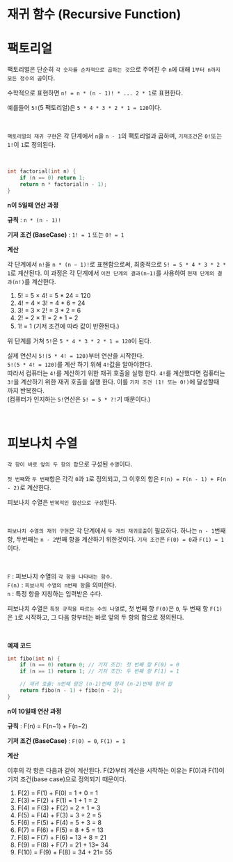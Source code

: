 # 재귀 함수 (Recursive Function)

# 팩토리얼
팩토리얼은 단순히 `각 숫자를 순차적으로 곱하는 것`으로 주어진 수 `n`에 대해 `1부터 n까지 모든 정수의 곱`이다.

수학적으로 표현하면 `n! = n * (n - 1)! * ... 2 * 1`로 표현한다.

예를들어 `5!`(5 팩토리얼)은 `5 * 4 * 3 * 2 * 1 = 120`이다.

<br>

`팩토리얼의 재귀 구현`은 각 단계에서 `n`을 `n - 1`의 팩토리얼과 곱하며, `기저조건`은 `0!`또는 `1!`이 `1`로 정의된다.

<br>

```c++
int factorial(int n) {
    if (n == 0) return 1;
    return n * factorial(n - 1);
}
```

**n이 5일때 연산 과정**

**규칙** : `n * (n - 1)!`

**기저 조건 (BaseCase)** : `1! = 1` 또는 `0! = 1`

**계산**

각 단계에서 `n!`을 `n * (n − 1)!`로 표현함으로써, 최종적으로 `5! = 5 * 4 * 3 * 2 * 1`로 계산된다. 이 과정은 각 단계에서 `이전 단계의 결과(n−1)`를 사용하여 `현재 단계의 결과(n!)`를 계산한다.

1. 5! = 5 × 4! = 5 * 24 = 120
2. 4! = 4 × 3! = 4 * 6 = 24
3. 3! = 3 × 2! = 3 * 2 = 6
4. 2! = 2 × 1! = 2 * 1 = 2
5. 1! = 1 (기저 조건에 따라 값이 반환된다.)

위 단계를 거쳐 `5!`은 `5 * 4 * 3 * 2 * 1 = 120`이 된다.

실제 연산시 `5!(5 * 4! = 120)`부터 연산을 시작한다.<br>
`5!(5 * 4! = 120)`를 계산 하기 위해 `4!`값을 알아야한다.<br>
따라서 컴퓨터는 `4!`를 계산하기 위한 재귀 호출을 실행 한다. `4!`를 계산했다면 컴퓨터는 `3!`을 계산하기 위한 재귀 호출을 실행 한다. 이를 `기저 조건 (1! 또는 0!)`에 달성할때 까지 반복한다.<br>
(컴퓨터가 인지하는 `5!`연산은 `5! = 5 * ?!`기 때문이다.)<br>



<br>

# 피보나치 수열
`각 항이 바로 앞의 두 항의 합`으로 구성된 `수열`이다.

`첫 번째`와 `두 번째`항은 각각 `0`과 `1`로 정의되고, 그 이후의 항은 `F(n) = F(n - 1) + F(n - 2)`로 계산한다.

피보나치 수열은 `반복적인 합산으로 구성`된다.

<br>

`피보나치 수열의 재귀 구현`은 각 단계에서 `두 개의 재귀호출`이 필요하다.
하나는 `n - 1`번째 항, 두번째는 `n - 2`번째 항을 계산하기 위한것이다.
`기저 조건`은 `F(0) = 0`과 `F(1) = 1`이다.

<br>

`F` : 피보나치 수열의 `각 항을 나타내는 함수`.<br>
`F(n)` : `피보나치 수열의 n번째 항`을 의미한다.<br>
`n` : 특정 항을 지칭하는 입력받은 수다.

피보나치 수열은 `특정 규칙을 따르는 수의 나열`로, 첫 번째 항 `F(0)`은 `0`, 두 번째 항 `F(1)`은 `1`로 시작하고, 그 다음 항부터는 바로 앞의 두 항의 합으로 정의된다.

<br>

**예제 코드**
```c++
int fibo(int n) {
    if (n == 0) return 0; // 기저 조건: 첫 번째 항 F(0) = 0
    if (n == 1) return 1; // 기저 조건: 두 번째 항 F(1) = 1

    // 재귀 호출: n번째 항은 (n-1)번째 항과 (n-2)번째 항의 합
    return fibo(n - 1) + fibo(n - 2);
}
```

**n이 10일때 연산 과정**<br>

**규칙** : F(n) = F(n−1) + F(n−2)

**기저 조건 (BaseCase)** : `F(0) = 0`, `F(1) = 1`

**계산**

이후의 각 항은 다음과 같이 계산된다.
F(2)부터 계산을 시작하는 이유는 F(0)과
F(1)이 기저 조건(base case)으로 정의되기 때문이다.

1. F(2) = F(1) + F(0) = 1 + 0 = 1 
2. F(3) = F(2) + F(1) = 1 + 1 = 2 
3. F(4) = F(3) + F(2) = 2 + 1 = 3 
4. F(5) = F(4) + F(3) = 3 + 2 = 5 
5. F(6) = F(5) + F(4) = 5 + 3 = 8 
6. F(7) = F(6) + F(5) = 8 + 5 = 13 
7. F(8) = F(7) + F(6) = 13 + 8 = 21 
8. F(9) = F(8) + F(7) = 21 + 13= 34 
9. F(10) = F(9) + F(8) = 34 + 21= 55